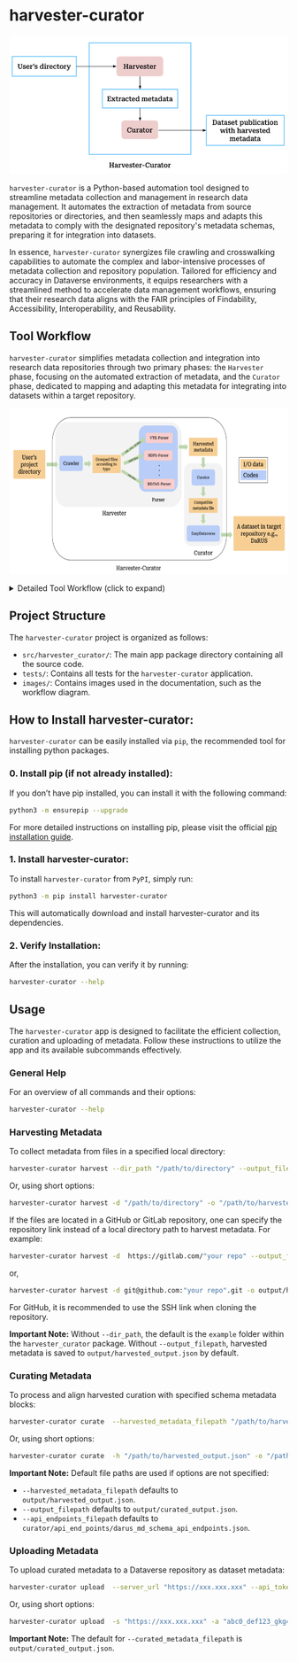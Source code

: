 # harvester-curator

<!--![harvester-curator Basic Idea](images/harvester_curator.png)-->
<p align="left">
<img src="images/harvester_curator.png" width="600" height="250">
</p>

`harvester-curator` is a Python-based automation tool designed to streamline metadata collection and management in research data management. It automates the extraction of metadata from source repositories or directories, and then seamlessly maps and adapts this metadata to comply with the designated repository's metadata schemas, preparing it for integration into datasets.

In essence, `harvester-curator` synergizes file crawling and crosswalking capabilities to automate the complex and labor-intensive processes of metadata collection and repository population. Tailored for efficiency and accuracy in Dataverse environments, it equips researchers with a streamlined method to accelerate data management workflows, ensuring that their research data aligns with the FAIR principles of Findability, Accessibility, Interoperability, and Reusability.

## Tool Workflow 

`harvester-curator` simplifies metadata collection and integration into research data repositories through two primary phases: the `Harvester` phase, focusing on the automated extraction of metadata, and the `Curator` phase, dedicated to mapping and adapting this metadata for integrating into datasets within a target repository.
<!--![harvester-curator Workflow Overview](images/workflow.png)-->
<p align="left">
<img src="images/workflow.png" width="700" height="300">
</p>

<details>

<summary> Detailed Tool Workflow (click to expand) </summary>

<br>

Let's delve deeper into the operational details of `harvester-curator`'s workflow.

`harvester-curator` optimizes metadata collection and integration in two main phases:

<div style="padding-left: 35px;">

***Harvester Phase:** Automates the extraction of metadata from sources specified by the user, including repositories or directories.
<!--![harvester](images/harvester.png)-->

<img src="images/harvester.png" width="400" height="50" alt="harvester phase workflow diagram">

***Curator Phase:** Seamlessly maps and adapts the harvested metadata to ensure its integration into the target repository.
<!--![curator](images/curator.png)-->
<img src="images/curator.png" width="400" height="50" alt="curator phase workflow diagram">

</div>

### Harvester Phase

During the initial `Harvester` phase, a crawler methodically scans files within the source directory and its subdirectories, sorting them by type and extension. This results in files being systematically grouped for further processing. Customized parsers are then utilized to extract metadata from these categorized groups, compiling the data into a well-organized JSON format.

<!--![Crawerler to Parser](images/crawler_parser.png)-->
<img src="images/crawler_parser.png" width="600" height="200" alt="crawler_parser">

We currently support a variety of parsers, including VTK, HDF5, CFF, BibTeX, YAML and JSON: 

**VTK-parser:** Supports file types such as `vtk`, `vti`, `vtr`, `vtp`, `vts`, `vtu`, `pvti`, `pvtr`, `pvtp`, `pvts` and `pvtu`.

**HDF5-parser:** Handles formats including `hdf5`, `h5`, `he5`.

**JSON-parser:** Processes types `json` and `jsonld`.


### Curator Phase

In the subsequent `Curator` phase, `harvester-curator` aligns the harvested metadata with the metadata schemas of the target repository, such as DaRUS. It matches the harvested metadata attributes with those defined in the metadata schemas and integrates the values into the appropriate locations. Additionally, it supports direct upload of curated metadata to the destination repository. 

<!--![curator Algorithm](images/curator_algorithm.png)-->
<img src="images/curator_algorithm.png" width="800" height="400" alt="curator_algorithm">

The `Curator` algorithm employs mappings to reconcile discrepancies between the naming conventions of harvested metadata and the metadata schemas of the target repository. Given that harvested metadata typically features a flat structure -- where attributes, values, and paths are at the same level, unlike the hierarchical organization common in repository schemas—-the algorithm adapts harvested metadata to ensure compatibility:

1. **Mapping and Matching:** It begins by updating attribute values and paths of harvested metadata based on predefined mappings, taking into account the hierarchical structure of repository schemas.
2. **Attribute Matching:** The algorithm searches for matching attributes within the target repository's schema. If no direct match is found, it combines parent and attribute information in search of a suitable match. Attributes that remain unmatched are noted for subsequent matching attempts with an alternative schema. 
3. **Parent Matching:** Upon finding a match, the algorithm designates the corresponding parent from the schema as the "matching parent." If a direct parent match does not exist, or if multiple matches are found, it examines common elements between the schema and harvested metadata to determine the most appropriate matching parent.
4. **Dictionary Preparation:** Attributes that successfully match are compiled into a dictionary that includes the mapped attribute, value, parent, and schema name, ensuring the metadata is compatible with the target repository.
5. **Similarity Matching:** When exact matches are not found across all schemas, the algorithm employs similarity matching with an 85% threshold to accommodate differences in metadata schema integration.

This systematic approach ensures compatibility with the requirements of the target repository and enhances the precision of metadata integration by utilizing direct mapping, exact matching and similarity matching to overcome schema alignment challenges.

</details>

## Project Structure
The `harvester-curator` project is organized as follows:

* `src/harvester_curator/`: The main app package directory containing all the source code.
* `tests/`: Contains all tests for the `harvester-curator` application.
* `images/`: Contains images used in the documentation, such as the workflow diagram.


## How to Install harvester-curator:
`harvester-curator` can be easily installed via `pip`, the recommended tool for installing python packages.
### 0. Install pip (if not already installed):
If you don’t have pip installed, you can install it with the following command:
```bash
python3 -m ensurepip --upgrade
```
For more detailed instructions on installing pip, please visit the official [pip installation guide](https://pip.pypa.io/en/stable/installation/). 
### 1. Install harvester-curator:
To install `harvester-curator` from `PyPI`, simply run:
```bash
python3 -m pip install harvester-curator
```
This will automatically download and install harvester-curator and its dependencies. 
### 2. Verify Installation:
After the installation, you can verify it by running:
```bash
harvester-curator --help
```
## Usage 
The `harvester-curator` app is designed to facilitate the efficient collection, curation and uploading of metadata. Follow these instructions to utilize the app and its available subcommands effectively.

### General Help
For an overview of all commands and their options:
```bash
harvester-curator --help
```
### Harvesting Metadata
To collect metadata from files in a specified local directory:
```bash
harvester-curator harvest --dir_path "/path/to/directory" --output_filepath "/path/to/harvested_output.json"
```
Or, using short options:
```bash
harvester-curator harvest -d "/path/to/directory" -o "/path/to/harvested_output.json"
```

If the files are located in a GitHub or GitLab repository, one can specify the repository link instead of a local directory path to harvest metadata. For example:
```bash
harvester-curator harvest -d  https://gitlab.com/"your repo" --output_filepath "/path/to/harvested_output.json"
```
or, 
```bash
harvester-curator harvest -d git@github.com:"your repo".git -o output/harvested_output.json
```
For GitHub, it is recommended to use the SSH link when cloning the repository.

**Important Note:** Without `--dir_path`, the default is the `example` folder within the `harvester_curator` package. Without `--output_filepath`, harvested metadata is saved to `output/harvested_output.json` by default.

### Curating Metadata
To process and align harvested curation with specified schema metadata blocks:
```bash
harvester-curator curate  --harvested_metadata_filepath "/path/to/harvested_output.json" --output_filepath "/path/to/curated_output.json" --api_endpoints_filepath "/path/to/schema_api_endpoints.json"
```
Or, using short options:
```bash
harvester-curator curate  -h "/path/to/harvested_output.json" -o "/path/to/curated_output.json" -a "/path/to/schema_api_endpoints.json"
```
**Important Note:** Default file paths are used if options are not specified:
* `--harvested_metadata_filepath` defaults to `output/harvested_output.json`.
* `--output_filepath` defaults to `output/curated_output.json`.
* `--api_endpoints_filepath` defaults to `curator/api_end_points/darus_md_schema_api_endpoints.json`.

### Uploading Metadata
To upload curated metadata to a Dataverse repository as dataset metadata:
```bash
harvester-curator upload  --server_url "https://xxx.xxx.xxx" --api_token "abc0_def123_gkg456__hijk789" --dataverse_id "mydataverse_alias" --curated_metadata_filepath "/path/to/curated_output.json"
```
Or, using short options:
```bash
harvester-curator upload  -s "https://xxx.xxx.xxx" -a "abc0_def123_gkg456__hijk789" -d "mydataverse_alias" -c "/path/to/curated_output.json"
```
**Important Note:** The default for `--curated_metadata_filepath` is `output/curated_output.json`.

<!--**Detailed documentation** https://docs.google.com/document/d/1-nOwCnVz_3FDLZ1XSMEO-h1dI1eTbXqqxKMkziwOfLM/edit-->
